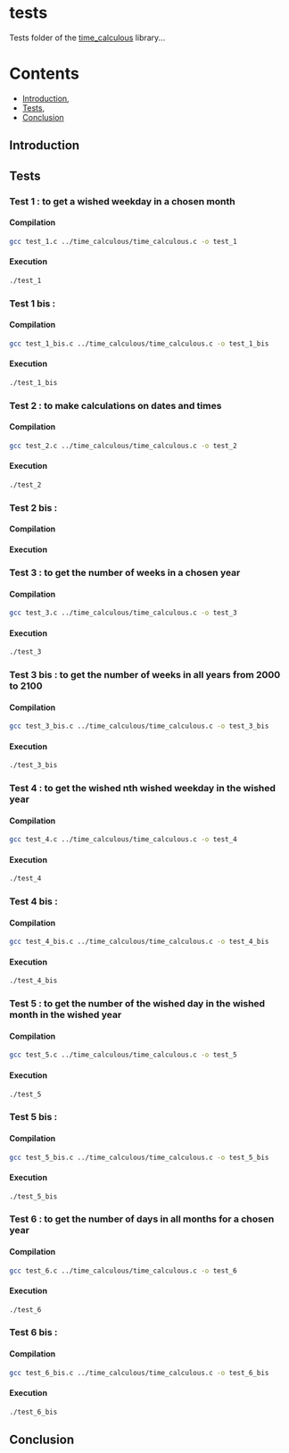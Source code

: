 # tests

Tests folder of the [time_calculous](https://github.com/Vicken-Ghoubiguian/time_calculous) library...

# Contents

* [Introduction](#introduction),
* [Tests](#tests),
* [Conclusion](#conclusion)

<a title='introduction'></a>
## Introduction

<a title='tests'></a>
## Tests

<a title='test_1'></a>
### Test 1 : to get a wished weekday in a chosen month

#### Compilation

```bash
gcc test_1.c ../time_calculous/time_calculous.c -o test_1
```

#### Execution

```bash
./test_1
```
<a title='test_1_bis'></a>
### Test 1 bis :

#### Compilation

```bash
gcc test_1_bis.c ../time_calculous/time_calculous.c -o test_1_bis
```

#### Execution

```bash
./test_1_bis
```

<a title='test_2'></a>
### Test 2 : to make calculations on dates and times

#### Compilation

```bash
gcc test_2.c ../time_calculous/time_calculous.c -o test_2
```

#### Execution

```bash
./test_2
```

<a title='test_2_bis'></a>
### Test 2 bis :

#### Compilation

#### Execution

<a title='test_3'></a>
### Test 3 : to get the number of weeks in a chosen year

#### Compilation

```bash
gcc test_3.c ../time_calculous/time_calculous.c -o test_3
```

#### Execution

```bash
./test_3
```

<a title='test_3_bis'></a>
### Test 3 bis : to get the number of weeks in all years from 2000 to 2100

#### Compilation

```bash
gcc test_3_bis.c ../time_calculous/time_calculous.c -o test_3_bis
```

#### Execution

```bash
./test_3_bis
```

<a title='test_4'></a>
### Test 4 : to get the wished nth wished weekday in the wished year

#### Compilation

```bash
gcc test_4.c ../time_calculous/time_calculous.c -o test_4
```

#### Execution

```bash
./test_4
```

<a title='test_4_bis'></a>
### Test 4 bis :

#### Compilation

```bash
gcc test_4_bis.c ../time_calculous/time_calculous.c -o test_4_bis
```

#### Execution

```bash
./test_4_bis
```

<a title='test_5'></a>
### Test 5 : to get the number of the wished day in the wished month in the wished year

#### Compilation

```bash
gcc test_5.c ../time_calculous/time_calculous.c -o test_5
```

#### Execution

```bash
./test_5
```

<a title='test_5_bis'></a>
### Test 5 bis :

#### Compilation

```bash
gcc test_5_bis.c ../time_calculous/time_calculous.c -o test_5_bis
```

#### Execution

```bash
./test_5_bis
```

<a title='test_6'></a>
### Test 6 : to get the number of days in all months for a chosen year

#### Compilation

```bash
gcc test_6.c ../time_calculous/time_calculous.c -o test_6
```

#### Execution

```bash
./test_6
```

<a title='test_6_bis'></a>
### Test 6 bis :

#### Compilation

```bash
gcc test_6_bis.c ../time_calculous/time_calculous.c -o test_6_bis
```

#### Execution

```bash
./test_6_bis
```

<a title='conclusion'></a>
## Conclusion
